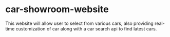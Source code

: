 # car-showroom-website
This website will allow user to select from various cars, also providing real-time customization of car along with a car search api to find latest cars.
